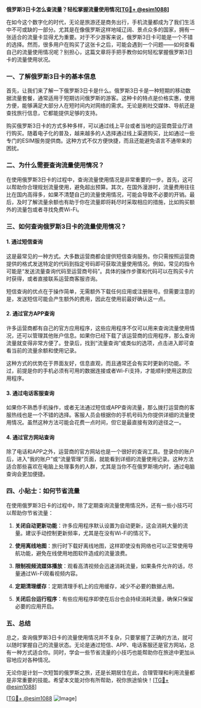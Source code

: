 **俄罗斯3日卡怎么查流量？轻松掌握流量使用情况[[TG💪+ @esim1088](https://t.me/s/esim1088)]**

在如今这个数字化的时代，无论是旅游还是商务出行，手机流量都成为了我们生活中不可或缺的一部分。尤其是在像俄罗斯这样地域辽阔、景点众多的国家，拥有一张适合的流量卡显得尤为重要。对于不少游客来说，俄罗斯3日卡可能是一个不错的选择。然而，很多用户在购买了这张卡之后，可能会遇到一个问题——如何查看自己的流量使用情况呢？别担心，这篇文章将手把手教你如何轻松掌握俄罗斯3日卡的流量使用状况。

### **一、了解俄罗斯3日卡的基本信息**

首先，让我们来了解一下俄罗斯3日卡是什么。俄罗斯3日卡是一种短期的移动数据流量套餐，通常适用于短期访问俄罗斯的游客。这种卡的特点是价格实惠，使用方便，能够满足大部分人在短时间内对网络的需求。无论是刷社交媒体、导航还是查找旅行信息，它都能提供足够的支持。

购买俄罗斯3日卡的方式多种多样，可以通过线上平台或者当地的运营商营业厅进行购买。随着电子化的普及，越来越多的人选择通过线上渠道购买，比如通过一些专门的ESIM服务提供商。这种方式不仅方便快捷，而且还能避免语言不通带来的困扰。

### **二、为什么需要查询流量使用情况？**

在使用俄罗斯3日卡的过程中，查询流量使用情况是非常重要的一步。首先，这可以帮助你合理规划流量使用，避免超出预算。其次，在国外漫游时，流量费用往往比在国内高得多，如果不清楚自己的流量使用情况，可能会导致不必要的开销。最后，及时了解流量余额也有助于你在流量即将耗尽时采取相应的措施，比如购买额外的流量包或者寻找免费Wi-Fi。

### **三、如何查询俄罗斯3日卡的流量使用情况？**

#### **1. 通过短信查询**

这是最常见的一种方式。大多数运营商都会提供短信查询服务。你只需按照运营商提供的格式发送特定的代码到指定号码即可获取流量使用情况。例如，常见的指令可能是“发送流量查询代码至运营商号码”。具体的操作步骤和代码可以在购买卡片时获得，或者直接联系运营商客服咨询。

短信查询的优点在于操作简单，无需额外下载任何应用或注册账号。但需要注意的是，发送短信可能会产生额外的费用，因此在使用前最好确认这一点。

#### **2. 通过官方APP查询**

许多运营商都有自己的官方应用程序，这些应用程序不仅可以用来查询流量使用情况，还可以管理其他账户信息。如果你已经下载了该运营商的应用程序，那么查询流量就变得非常方便了。登录后，找到“流量查询”或类似的选项，点击进入即可查看当前的流量余额和使用记录。

这种方式的优势在于界面友好，信息直观，而且通常还会有实时更新的功能。不过，前提是你的手机必须有可用的数据连接或者Wi-Fi支持，才能顺利使用这款应用程序。

#### **3. 通过电话客服查询**

如果你不熟悉手机操作，或者无法通过短信或APP查询流量，那么拨打运营商的客服热线也是一个不错的选择。客服人员会根据你的手机号码为你提供详细的流量使用情况。虽然这种方法可能会花费一点时间，但它是最直接有效的途径之一。

#### **4. 通过官方网站查询**

除了电话和APP之外，运营商的官方网站也是一个很好的查询工具。登录你的账户后，进入“我的账户”或“流量管理”页面，就能看到详细的流量使用记录。这种方法适合那些喜欢在电脑上处理事务的人群，尤其是当你不在俄罗斯境内时，通过电脑查询会更加便捷。

### **四、小贴士：如何节省流量**

在使用俄罗斯3日卡的过程中，除了定期查询流量使用情况外，还有一些小技巧可以帮助你节省流量：

1. **关闭自动更新功能**：许多应用程序默认设置为自动更新，这会消耗大量的流量。建议手动控制更新频率，尤其是在没有Wi-Fi的情况下。
   
2. **使用离线地图**：旅行时下载好离线地图，这样即使没有网络也可以正常使用导航功能，避免在线使用地图软件造成的流量浪费。

3. **限制视频流媒体播放**：观看高清视频会迅速消耗流量，如果条件允许的话，尽量通过Wi-Fi观看视频内容。

4. **定期清理缓存**：定期清理手机上的应用缓存，减少不必要的数据占用。

5. **关闭后台运行程序**：有些应用程序即使在后台也会持续消耗流量，确保只保留必要的应用开启。

### **五、总结**

总之，查询俄罗斯3日卡的流量使用情况并不复杂，只要掌握了正确的方法，就可以随时掌握自己的流量状态。无论是通过短信、APP、电话客服还是官方网站，总有一种方式适合你。同时，学会一些节省流量的小技巧也能帮助你在旅途中更加从容地应对各种情况。

无论你是计划一次短暂的俄罗斯之旅，还是长期居住在此，合理管理和利用流量都是非常重要的技能。希望本文能对你有所帮助，祝你旅途愉快！[[TG💪+ @esim1088](https://t.me/s/esim1088)] 

[[TG💪+ @esim1088](https://t.me/s/esim1088) ![Image](https://i.postimg.cc/4NQfJmqS/Snipaste-2025-05-13-00-14-12.png)]
